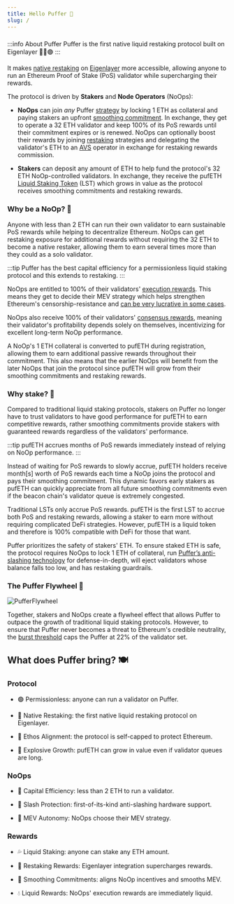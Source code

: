 ```yaml
---
title: Hello Puffer 🐡 
slug: /
---
```

> ### 
:::info About Puffer
Puffer is the first native liquid restaking protocol built on Eigenlayer 🐡🤝🟣
:::

It makes [native restaking](/protocol/strategies/#native-restaking-) on [Eigenlayer](https://www.eigenlayer.xyz/) more accessible, allowing anyone to run an Ethereum Proof of Stake (PoS) validator while supercharging their rewards.

The protocol is driven by **Stakers** and **Node Operators** (NoOps):
- **NoOps** can join *any* Puffer [strategy](/protocol/strategies) by locking 1 ETH as collateral and paying stakers an upfront [smoothing commitment](protocol/smoothing-commitment). In exchange, they get to operate a 32 ETH validator and keep 100% of its PoS rewards until their commitment expires or is renewed. NoOps can optionally boost their rewards by joining [restaking](reference/glossary#Restaking) strategies and delegating the validator's ETH to an [AVS](/reference/glossary/#AVS) operator in exchange for restaking rewards commission.


- **Stakers** can deposit any amount of ETH to help fund the protocol's 32 ETH NoOp-controlled validators. In exchange, they receive the pufETH [Liquid Staking Token](protocol/liquid-staking-token) (LST) which grows in value as the protocol receives smoothing commitments and restaking rewards.

### Why be a NoOp? 🤖
Anyone with less than 2 ETH can run their own validator to earn sustainable PoS rewards while helping to decentralize Ethereum. NoOps can get restaking exposure for additional rewards without requiring the 32 ETH to become a native restaker, allowing them to earn several times more than they could as a solo validator.

:::tip
Puffer has the best capital efficiency for a permissionless liquid staking protocol and this extends to restaking.
:::

NoOps are entitled to 100% of their validators' [execution rewards](/reference/glossary#execution-rewards). This means they get to decide their MEV strategy which helps strengthen Ethereum's censorship-resistance and [can be very lucrative in some cases](https://etherscan.io/block/17806773#mevinfo).

NoOps also receive 100% of their validators' [consensus rewards](/reference/glossary#consensus-rewards), meaning their validator's profitability depends solely on themselves, incentivizing for excellent long-term NoOp performance.

A NoOp's 1 ETH collateral is converted to pufETH during registration, allowing them to earn additional passive rewards throughout their commitment. This also means that the earlier NoOps will benefit from the later NoOps that join the protocol since pufETH will grow from their smoothing commitments and restaking rewards.

### Why stake? 🥩
Compared to traditional liquid staking protocols, stakers on Puffer no longer have to trust validators to have good performance for pufETH to earn competitive rewards, rather smoothing commitments provide stakers with guaranteed rewards regardless of the validators' performance.   

:::tip
pufETH accrues months of PoS rewards immediately instead of relying on NoOp performance.
:::

Instead of waiting for PoS rewards to slowly accrue, pufETH holders receive month[s] worth of PoS rewards each time a NoOp joins the protocol and pays their smoothing commitment. This dynamic favors early stakers as pufETH can quickly appreciate from all future smoothing commitments even if the beacon chain's validator queue is extremely congested.

Traditional LSTs only accrue PoS rewards. pufETH is the first LST to accrue both PoS and restaking rewards, allowing a staker to earn more without requiring complicated DeFi strategies. However, pufETH is a liquid token and therefore is 100% compatible with DeFi for those that want.

Puffer prioritizes the safety of stakers' ETH. To ensure staked ETH is safe, the protocol requires NoOps to lock 1 ETH of collateral, run [Puffer’s anti-slashing technology](technology/secure-signer) for defense-in-depth, will eject validators whose balance falls too low, and has restaking guardrails.

### The Puffer Flywheel 🎡
<div style={{textAlign: 'center'}}>

![PufferFlywheel](/img/PufferFlywheel.svg)
</div>

Together, stakers and NoOps create a flywheel effect that allows Puffer to outpace the growth of traditional liquid staking protocols. However, to ensure that Puffer never becomes a threat to Ethereum's credible neutrality, the [burst threshold](protocol/burst-threshold) caps the Puffer at 22% of the validator set. 

## What does Puffer bring? 🍽️ 

### **Protocol**

- 🟢 Permissionless: anyone can run a validator on Puffer.

- 🥩 Native Restaking: the first native liquid restaking protocol on Eigenlayer.

- 🧢 Ethos Alignment: the protocol is self-capped to protect Ethereum.

- 🐡 Explosive Growth: pufETH can grow in value even if validator queues are long.

### **NoOps**

- 💯 Capital Efficiency: less than 2 ETH to run a validator.

- 🐢 Slash Protection: first-of-its-kind anti-slashing hardware support.

- 🎲 MEV Autonomy: NoOps choose their MEV strategy.


### **Rewards**

- 💦 Liquid Staking: anyone can stake any ETH amount.

- 🚀 Restaking Rewards: Eigenlayer integration supercharges rewards.

- 🧈 Smoothing Commitments: aligns NoOp incentives and smooths MEV.

- 💧 Liquid Rewards: NoOps' execution rewards are immediately liquid.

